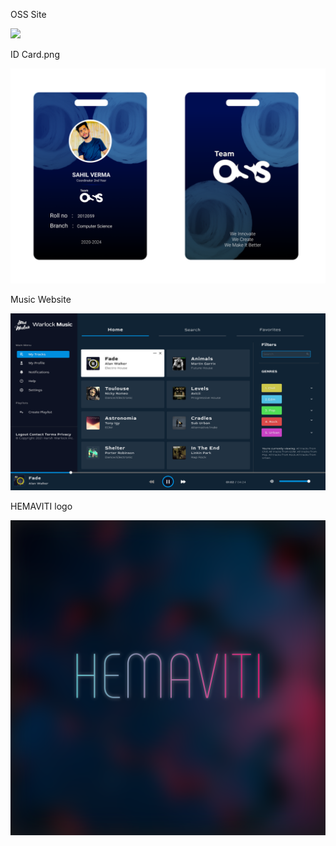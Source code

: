 OSS Site

<img src=Resources/oss%20site.png>


ID Card.png

<img src=Resources/ID%20Card.png>


Music Website

<img src=Resources/Music%20Website.png>


HEMAVITI logo

<img src=Resources/HEMAVITI%20logo.png>